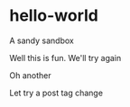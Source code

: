 # hello-world
A sandy sandbox

Well this is fun.
We'll try again

Oh another

Let try a post tag change
